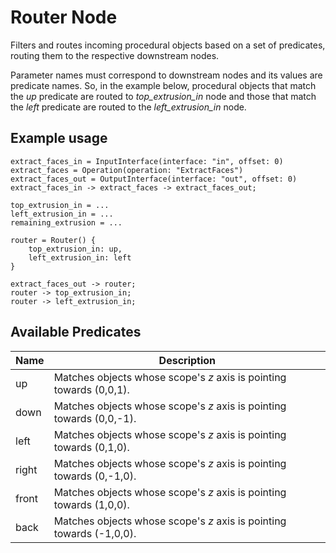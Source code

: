 # Router Node

Filters and routes incoming procedural objects based on a set of predicates, routing them to the respective downstream nodes.

Parameter names must correspond to downstream nodes and its values are predicate names. So, in the example below, procedural objects that match the <i>up</i> predicate are routed to <i>top_extrusion_in</i> node and those that match the <i>left</i> predicate are routed to the <i>left_extrusion_in</i> node.

## Example usage

```
extract_faces_in = InputInterface(interface: "in", offset: 0)
extract_faces = Operation(operation: "ExtractFaces")
extract_faces_out = OutputInterface(interface: "out", offset: 0)
extract_faces_in -> extract_faces -> extract_faces_out;

top_extrusion_in = ...
left_extrusion_in = ...
remaining_extrusion = ...

router = Router() {
    top_extrusion_in: up,
    left_extrusion_in: left
}

extract_faces_out -> router;
router -> top_extrusion_in;
router -> left_extrusion_in;
```

## Available Predicates

| Name  | Description                                                          |
|-------|----------------------------------------------------------------------|
| up    | Matches objects whose scope's _z_ axis is pointing towards (0,0,1).  |
| down  | Matches objects whose scope's _z_ axis is pointing towards (0,0,-1). |
| left  | Matches objects whose scope's _z_ axis is pointing towards (0,1,0).  |
| right | Matches objects whose scope's _z_ axis is pointing towards (0,-1,0). |
| front | Matches objects whose scope's _z_ axis is pointing towards (1,0,0).  |
| back  | Matches objects whose scope's _z_ axis is pointing towards (-1,0,0). |
